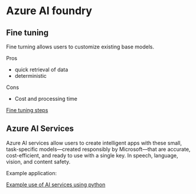 # Azure AI foundry 


## Fine tuning 
Fine turning allows users to customize existing base models. 

Pros
- quick retrieval of data
- deterministic

Cons
- Cost and processing time

[Fine tuning steps](https://github.com/udelblue/AI/blob/main/Azure%20ai%20foundry%20-%20Fine%20Tune%20Models/Azure_Fine_Tune_Instructions.md)


## Azure AI Services
Azure AI services allow users to create intelligent apps with these small, task-specific models—created responsibly by Microsoft—that are accurate, cost-efficient, and ready to use with a single key. In speech, language, vision, and content safety. 

Example application: 

[Example use of AI services using python](https://github.com/udelblue/AI-Azure-Services)